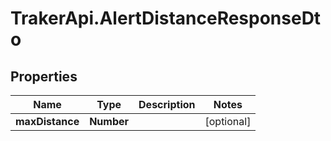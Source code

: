 # TrakerApi.AlertDistanceResponseDto

## Properties

Name | Type | Description | Notes
------------ | ------------- | ------------- | -------------
**maxDistance** | **Number** |  | [optional] 


